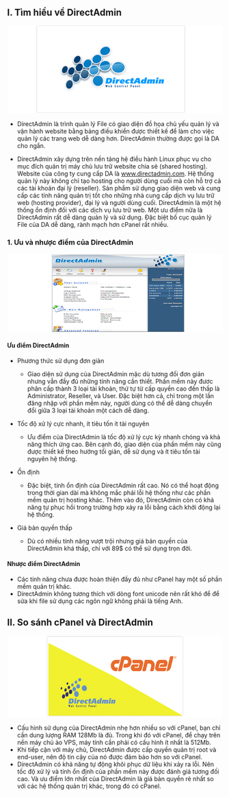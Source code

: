 ## I. Tìm hiểu về DirectAdmin
<img src="img/dr1.png">

- DirectAdmin là trình quản lý File có giao diện đồ họa chủ yếu quản lý và vận hành website bằng bảng điều khiển được thiết kế để làm cho việc quản lý các trang web dễ dàng hơn. DirectAdmin thường được gọi là DA cho ngắn.

- DirectAdmin xây dựng trên nền tảng hệ điều hành Linux phục vụ cho mục đích quản trị máy chủ lưu trữ website chia sẻ (shared hosting). Website của công ty cung cấp DA là www.directadmin.com. Hệ thống quản lý này không chỉ tạo hosting cho người dùng cuối mà còn hỗ trợ cả các tài khoản đại lý (reseller). Sản phẩm sử dụng giao diện web và cung cấp các tính năng quản trị tốt cho những nhà cung cấp dịch vụ lưu trữ web (hosting provider), đại lý và người dùng cuối. DirectAdmin là một hệ thống ổn định đối với các dịch vụ lưu trữ web. Một ưu điểm nữa là DirectAdmin rất dễ dàng quản lý và sử dụng. Đặc biệt bố cục quản lý File của DA dễ dàng, rành mạch hơn cPanel rất nhiều.

### 1. Ưu và nhược điểm của DirectAdmin
<img src="img/dr2.png">

#### Ưu điểm DirectAdmin 
- Phương thức sử dụng đơn giản
    + Giao diện sử dụng của DirectAdmin mặc dù tương đối đơn giản nhưng vẫn đầy đủ những tính năng cần thiết. Phần mềm này đươc phân cấp thành 3 loại tài khoản, thứ tự từ cấp quyền cao đến thấp là Administrator, Reseller, và User. Đặc biệt hơn cả, chỉ trong một lần đăng nhập với phần mềm này, người dùng có thể dễ dàng chuyển đổi giữa 3 loại tài khoản một cách dễ dàng.

- Tốc độ xử lý cực nhanh, ít tiêu tốn ít tài nguyên
    + Ưu điểm của DirectAdmin là tốc độ xử lý cực kỳ nhanh chóng và khả năng thích ứng cao. Bên cạnh đó, giao diện của phần mềm này cũng được thiết kế theo hướng tối giản, dễ sử dụng và ít tiêu tốn tài nguyên hệ thống.
- Ổn định
    + Đặc biệt, tính ổn định của DirectAdmin rất cao. Nó có thể hoạt động trong thời gian dài mà không mắc phải lỗi hệ thống như các phần mềm quản trị hosting khác. Thêm vào đó, DirectAdmin còn có khả năng tự phục hồi trong trường hợp xảy ra lỗi bằng cách khởi động lại hệ thống.

- Giá bản quyền thấp
    + Dù có nhiều tính năng vượt trội nhưng giá bản quyền của DirectAdmin khá thấp, chỉ với 89$ có thể sử dụng trọn đời.


#### Nhược điểm DirectAdmin
- Các tính năng chưa được hoàn thiện đầy đủ như cPanel hay một số phần mềm quản trị khác.
- DirectAdmin không tương thích với dòng font unicode nên rất khó để để sửa khi file sử dụng các ngôn ngữ không phải là tiếng Anh.


## II. So sánh cPanel và DirectAdmin
<img src="img/dr4.png">

- Cấu hình sử dụng của DirectAdmin nhẹ hơn nhiều so với cPanel, bạn chỉ cần dung lượng RAM 128Mb là đủ. Trong khi đó với cPanel, để chạy trên nền máy chủ ảo VPS, máy tính cần phải có cấu hình ít nhất là 512Mb.
- Khi tiếp cận với máy chủ, DirectAdmin được cấp quyền quản trị root và end-user, nên độ tin cậy của nó được đảm bảo hơn so với cPanel.
- DirectAdmin có khả năng tự động khôi phục dữ liệu khi xảy ra lỗi. Nên tốc độ xử lý và tính ổn định của phần mềm này được đánh giá tương đối cao.
Và ưu điểm lớn nhất của DirectAdmin là giá bản quyền rẻ nhất so với các hệ thống quản trị khác, trong đó có cPanel.


